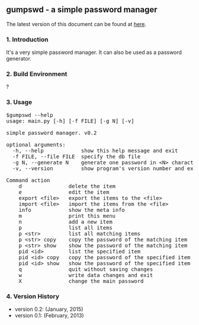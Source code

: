 ## gumpswd - a simple password manager ##

The latest version of this document can be found at [here](https://github.com/cctags/gumpswd/blob/master/README.md).

### 1. Introduction ###

It's a very simple password manager. It can also be used as a password generator.

### 2. Build Environment ###

?

### 3. Usage ###

<pre>
$gumpswd --help
usage: main.py [-h] [-f FILE] [-g N] [-v]

simple password manager. v0.2

optional arguments:
  -h, --help            show this help message and exit
  -f FILE, --file FILE  specify the db file
  -g N, --generate N    generate one password in &ltN> characters
  -v, --version         show program's version number and exit

Command action
    d               delete the item
    e               edit the item
    export &ltfile>   export the items to the &ltfile>
    import &ltfile>   import the items from the &ltfile>
    info            show the meta info
    m               print this menu
    n               add a new item
    p               list all items
    p &ltstr>         list all matching items
    p &ltstr> copy    copy the password of the matching item
    p &ltstr> show    show the password of the matching item
    pid &ltid>        list the specified item
    pid &ltid> copy   copy the password of the specified item
    pid &ltid> show   show the password of the specified item
    q               quit without saving changes
    w               write data changes and exit
    X               change the main password
</pre>

### 4. Version History ###

* version 0.2: (January, 2015)
* version 0.1: (February, 2013)
